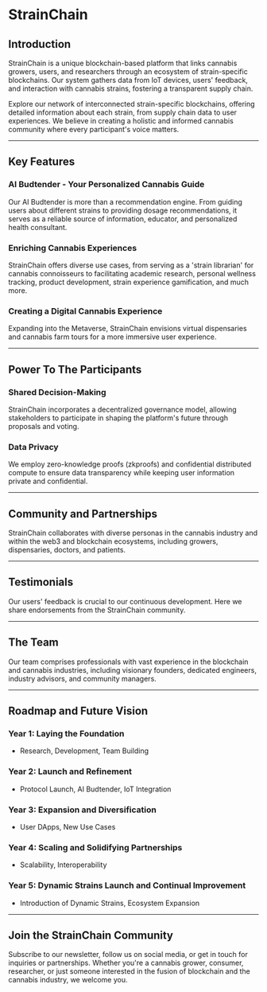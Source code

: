 # StrainChain

## Introduction

StrainChain is a unique blockchain-based platform that links cannabis growers, users, and researchers through an ecosystem of strain-specific blockchains. Our system gathers data from IoT devices, users' feedback, and interaction with cannabis strains, fostering a transparent supply chain.

Explore our network of interconnected strain-specific blockchains, offering detailed information about each strain, from supply chain data to user experiences. We believe in creating a holistic and informed cannabis community where every participant's voice matters.

---

## Key Features

### AI Budtender - Your Personalized Cannabis Guide

Our AI Budtender is more than a recommendation engine. From guiding users about different strains to providing dosage recommendations, it serves as a reliable source of information, educator, and personalized health consultant.

### Enriching Cannabis Experiences

StrainChain offers diverse use cases, from serving as a 'strain librarian' for cannabis connoisseurs to facilitating academic research, personal wellness tracking, product development, strain experience gamification, and much more.

### Creating a Digital Cannabis Experience

Expanding into the Metaverse, StrainChain envisions virtual dispensaries and cannabis farm tours for a more immersive user experience.

---

## Power To The Participants

### Shared Decision-Making

StrainChain incorporates a decentralized governance model, allowing stakeholders to participate in shaping the platform's future through proposals and voting.

### Data Privacy

We employ zero-knowledge proofs (zkproofs) and confidential distributed compute to ensure data transparency while keeping user information private and confidential.

---

## Community and Partnerships

StrainChain collaborates with diverse personas in the cannabis industry and within the web3 and blockchain ecosystems, including growers, dispensaries, doctors, and patients.

---

## Testimonials

Our users' feedback is crucial to our continuous development. Here we share endorsements from the StrainChain community.

---

## The Team

Our team comprises professionals with vast experience in the blockchain and cannabis industries, including visionary founders, dedicated engineers, industry advisors, and community managers.

---

## Roadmap and Future Vision

### Year 1: Laying the Foundation
- Research, Development, Team Building

### Year 2: Launch and Refinement
- Protocol Launch, AI Budtender, IoT Integration

### Year 3: Expansion and Diversification
- User DApps, New Use Cases

### Year 4: Scaling and Solidifying Partnerships
- Scalability, Interoperability

### Year 5: Dynamic Strains Launch and Continual Improvement
- Introduction of Dynamic Strains, Ecosystem Expansion

---

## Join the StrainChain Community

Subscribe to our newsletter, follow us on social media, or get in touch for inquiries or partnerships. Whether you're a cannabis grower, consumer, researcher, or just someone interested in the fusion of blockchain and the cannabis industry, we welcome you.
